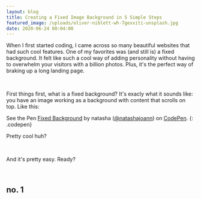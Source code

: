 ```yaml
---
layout: blog
title: Creating a Fixed Image Background in 5 Simple Steps
featured_image: /uploads/oliver-niblett-wh-7gexxiti-unsplash.jpg
date: 2020-06-24 00:04:00
---
```


When I first started coding, I came across so many beautiful websites that had such cool features. One of my favorites was (and still is) a fixed background. It felt like such a cool way of adding personality without having to overwhelm your visitors with a billion photos. Plus, it's the perfect way of braking up a long landing page.

&nbsp;

First things first, what is a fixed background? It's exacly what it sounds like: you have an image working as a background with content that scrolls on top. Like this:

See the Pen [Fixed Background](https://codepen.io/natashajoann/pen/GRoErBY) by natasha ([@natashajoann](https://codepen.io/natashajoann)) on [CodePen](https://codepen.io).
{: .codepen}

<script async="" src="https://static.codepen.io/assets/embed/ei.js"></script>

Pretty cool huh?

&nbsp;

And it's pretty easy. Ready?

&nbsp;

## no. 1